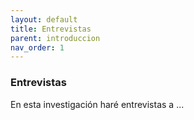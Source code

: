 ```yaml
---
layout: default
title: Entrevistas
parent: introduccion
nav_order: 1
---
```


### Entrevistas

En esta investigación haré entrevistas a ...
